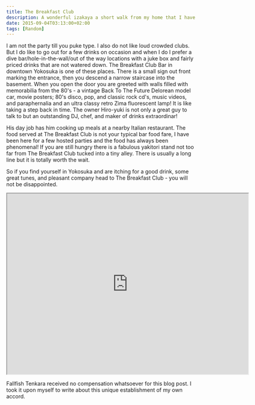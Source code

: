 ```yaml
---
title: The Breakfast Club
description: A wonderful izakaya a short walk from my home that I have grown quite fond of over the years...
date: 2015-09-04T03:13:00+02:00
tags: [Random]
---
```

<div class=“text-lg m-2”>
<p class="mb-2">I am not the party till you puke type. I also do not like loud crowded clubs. But I do like to go out for a few drinks on occasion and when I do I prefer a dive bar/hole-in-the-wall/out of the way locations with a juke box and fairly priced drinks that are not watered down. The Breakfast Club Bar in downtown Yokosuka is one of these places. There is a small sign out front marking the entrance, then you descend a narrow staircase into the basement. When you open the door you are greeted with walls filled with memorabilia from the 80's - a vintage Back To The Future Delorean model car, movie posters; 80's disco, pop, and classic rock cd's, music videos, and paraphernalia and an ultra classy retro Zima fluorescent lamp! It is like taking a step back in time. The owner Hiro-yuki is not only a great guy to talk to but an outstanding DJ, chef, and maker of drinks extraordinar!</p>



<p class="mt-2 mb-2">His day job has him cooking up meals at a nearby Italian restaurant. The food served at The Breakfast Club is not your typical bar food fare, I have been here for a few hosted parties and the food has always been phenomenal! If you are still hungry there is a fabulous yakitori stand not too far from The Breakfast Club tucked into a tiny alley. There is usually a long line but it is totally worth the wait.</p>



<p class="mt-2 mb-2">So if you find yourself in Yokosuka and are itching for a good drink, some great tunes, and pleasant company head to The Breakfast Club - you will not be disappointed.</p>

<iframe src="https://www.google.com/maps/d/u/0/embed?mid=zaUCQfkWuJ3s.kkhcviAmHhSo" width="640" height="480"></iframe>

<p class="mt-2 mb-2">Fallfish Tenkara received no compensation whatsoever for this blog post. I took it upon myself to write about this unique establishment of my own accord.</p>

<img class="w-8/12 rounded-lg shadow-lg mx-auto" src="" alt="" />
</div>


